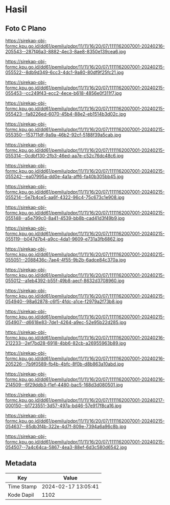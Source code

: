 # Hasil

## Foto C Plano

https://sirekap-obj-formc.kpu.go.id/dd61/pemilu/pdpr/11/11/16/20/07/1111162007001-20240216-205543--287f46a3-8882-4ec3-8ae8-8350e139cea6.jpg

https://sirekap-obj-formc.kpu.go.id/dd61/pemilu/pdpr/11/11/16/20/07/1111162007001-20240215-055522--8db9d349-6cc3-4dc1-9a80-80df9f25fc21.jpg

https://sirekap-obj-formc.kpu.go.id/dd61/pemilu/pdpr/11/11/16/20/07/1111162007001-20240215-055453--cc249f43-ecc2-4ece-b618-4856e0f311f7.jpg

https://sirekap-obj-formc.kpu.go.id/dd61/pemilu/pdpr/11/11/16/20/07/1111162007001-20240215-055423--fa8226ed-6070-45b4-88e2-eb1514b3d02c.jpg

https://sirekap-obj-formc.kpu.go.id/dd61/pemilu/pdpr/11/11/16/20/07/1111162007001-20240215-055350--153711df-9a9a-46b2-92cf-5188f39a5cab.jpg

https://sirekap-obj-formc.kpu.go.id/dd61/pemilu/pdpr/11/11/16/20/07/1111162007001-20240215-055314--0cdbf130-2fb3-46ed-aa7e-c52c76dc48c6.jpg

https://sirekap-obj-formc.kpu.go.id/dd61/pemilu/pdpr/11/11/16/20/07/1111162007001-20240215-055242--ea07995a-dd0e-4a1a-aff6-fa40b305bb45.jpg

https://sirekap-obj-formc.kpu.go.id/dd61/pemilu/pdpr/11/11/16/20/07/1111162007001-20240215-055214--5e7b4ce5-aa6f-4322-96c4-75c673c1e908.jpg

https://sirekap-obj-formc.kpu.go.id/dd61/pemilu/pdpr/11/11/16/20/07/1111162007001-20240215-055148--a5e799c0-8a41-4539-bb8b-cad41d3f49b9.jpg

https://sirekap-obj-formc.kpu.go.id/dd61/pemilu/pdpr/11/11/16/20/07/1111162007001-20240215-055119--b047d7b4-a9cc-4da1-9609-e731a3fb6862.jpg

https://sirekap-obj-formc.kpu.go.id/dd61/pemilu/pdpr/11/11/16/20/07/1111162007001-20240215-055051--2088436c-7ae4-4f55-9b2b-6adce84c370a.jpg

https://sirekap-obj-formc.kpu.go.id/dd61/pemilu/pdpr/11/11/16/20/07/1111162007001-20240215-055012--a1eb4392-b55f-49b8-aecf-8632d3708960.jpg

https://sirekap-obj-formc.kpu.go.id/dd61/pemilu/pdpr/11/11/16/20/07/1111162007001-20240215-054940--98a62878-c6f5-4fdc-a1ce-f2979a2f73b8.jpg

https://sirekap-obj-formc.kpu.go.id/dd61/pemilu/pdpr/11/11/16/20/07/1111162007001-20240215-054907--d6618e83-7de1-4264-a9ec-52e95b22d285.jpg

https://sirekap-obj-formc.kpu.go.id/dd61/pemilu/pdpr/11/11/16/20/07/1111162007001-20240216-212233--2ef7bd28-6918-4bb6-82cb-a26955963b89.jpg

https://sirekap-obj-formc.kpu.go.id/dd61/pemilu/pdpr/11/11/16/20/07/1111162007001-20240216-205226--7b9f0589-fb4b-4bfc-8f0b-d8b863a10abd.jpg

https://sirekap-obj-formc.kpu.go.id/dd61/pemilu/pdpr/11/11/16/20/07/1111162007001-20240216-214509--6f29ddb3-f1ef-4480-bac5-168d3d080501.jpg

https://sirekap-obj-formc.kpu.go.id/dd61/pemilu/pdpr/11/11/16/20/07/1111162007001-20240217-000150--b1723551-3d57-497a-bd46-57e917f8ca16.jpg

https://sirekap-obj-formc.kpu.go.id/dd61/pemilu/pdpr/11/11/16/20/07/1111162007001-20240215-054637--85db3f4b-322e-4d7f-809e-7394a6a96c8b.jpg

https://sirekap-obj-formc.kpu.go.id/dd61/pemilu/pdpr/11/11/16/20/07/1111162007001-20240215-054507--7a4c64ca-5867-4ea3-88ef-6d3c580d6542.jpg


## Metadata

| Key        | Value               |
| ---------- | ------------------- |
| Time Stamp | 2024-02-17 13:05:41 |
| Kode Dapil | 1102                |




